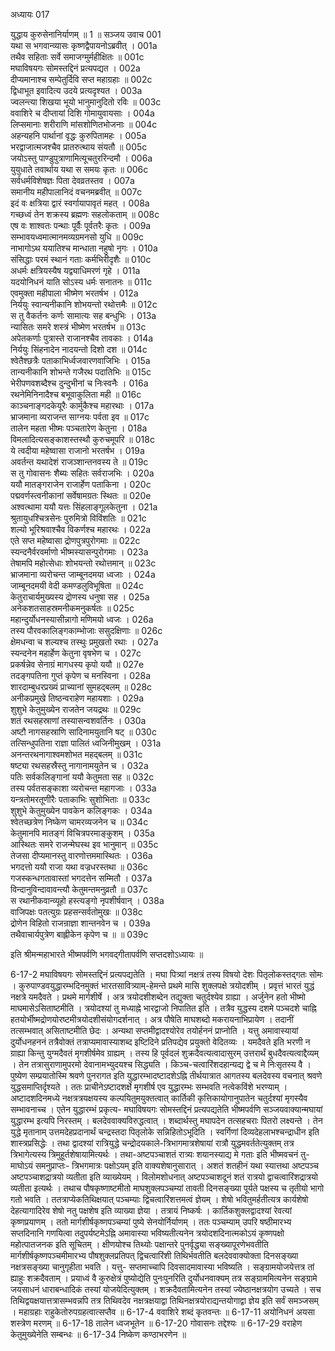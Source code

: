 अध्यायः 017

युद्धाय कुरुसेनानिर्याणम् ॥ 1 ॥
सञ्जय उवाच 	001  
यथा स भगवान्व्यासः कृष्णद्वैपायनोऽब्रवीत् ।	001a  
तथैव सहिताः सर्वे समाजग्मुर्महीक्षितः ॥	001c  
मघाविषयगः सोमस्तद्दिनं प्रत्यपद्यत ।	002a  
दीप्यमानाश्च सम्पेतुर्दिवि सप्त महाग्रहाः ॥	002c  
द्विधाभूत इवादित्य उदये प्रत्यदृश्यत ।	003a  
ज्वलन्त्या शिखया भूयो भानुमानुदितो रविः ॥	003c  
ववाशिरे च दीप्तायां दिशि गोमायुवायसाः ।	004a  
लिप्समानाः शरीराणि मांसशोणितभोजनाः ॥	004c  
अहन्यहनि पार्थानां वृद्धः कुरुपितामहः ।	005a  
भरद्वाजात्मजश्चैव प्रातरुत्थाय संयतौ ॥	005c  
जयोऽस्तु पाण्डुपुत्राणामित्यूचतुररिन्दमौ ।	006a  
युयुधाते तवार्थाय यथा स समयः कृतः ॥	006c  
सर्वधर्मविशेषज्ञः पिता देवव्रतस्तव ।	007a  
समानीय महीपालानिदं वचनमब्रवीत् ॥	007c  
इदं वः क्षत्रिया द्वारं स्वर्गायापावृतं महत् ।	008a  
गच्छध्वं तेन शक्रस्य ब्रह्मणः सहलोकताम् ॥	008c  
एष वः शाश्वतः पन्थाः पूर्वैः पूर्वतरैः कृतः ।	009a  
सम्भावयध्वमात्मानमव्यग्रमनसो युधि ॥	009c  
नाभागोऽथ ययातिश्च मान्धाता नहुषो नृगः ।	010a  
संसिद्धाः परमं स्थानं गताः कर्मभिरीदृशैः ॥	010c  
अधर्मः क्षत्रियस्यैष यद्व्याधिमरणं गृहे ।	011a  
यदयोनिधनं याति सोऽस्य धर्मः सनातनः ॥	011c  
एवमुक्ता महीपाला भीष्मेण भरतर्षभ ।	012a  
निर्ययुः स्वान्यनीकानि शोभयन्तो रथोत्तमैः ॥	012c  
स तु वैकर्तनः कर्णः सामात्यः सह बन्धुभिः ।	013a  
न्यासितः समरे शस्त्रं भीष्मेण भरतर्षभ ॥	013c  
अपेतकर्णाः पुत्रास्ते राजानश्चैव तावकाः ।	014a  
निर्ययुः सिंहनादेन नादयन्तो दिशो दश ॥	014c  
श्वेतैश्छत्रैः पताकाभिर्ध्वजवारणवाजिभिः ।	015a  
तान्यनीकानि शोभन्ते गजैरथ पदातिभिः ॥	015c  
भेरीपणवशब्दैश्च दुन्दुभीनां च निःस्वनैः ।	016a  
रथनेमिनिनादैश्च बभूवाकुलिता मही ॥	016c  
काञ्चनाङ्गदकेयूरैः कार्मुकैश्च महारथाः ।	017a  
भ्राजमाना व्यराजन्त साग्नयः पर्वता इव ॥	017c  
तालेन महता भीष्मः पञ्चतारेण केतुना ।	018a  
विमलादित्यसङ्काशस्तस्थौ कुरुचमूपरि ॥	018c  
ये त्वदीया महेष्वासा राजानो भरतर्षभ ।	019a  
अवर्तन्त यथादेशं राजञ्शान्तनवस्य ते ॥	019c  
स तु गोवासनः शैब्यः सहितः सर्वराजभिः ।	020a  
ययौ मातङ्गराजेन राजार्हेण पताकिना ।	020c  
पद्मवर्णस्त्वनीकानां सर्वेषामग्रतः स्थितः ॥	020e  
अश्वत्थामा ययौ यत्तः सिंहलाङ्गूलकेतुना ।	021a  
श्रुतायुधश्चित्रसेनः पुरुमित्रो विविंशतिः ॥	021c  
शल्यो भूरिश्रवाश्चैव विकर्णश्च महारथः ।	022a  
एते सप्त महेष्वासा द्रोणपुत्रपुरोगमाः ॥	022c  
स्यन्दनैर्वरवर्माणो भीष्मस्यासन्पुरोगमाः ।	023a  
तेषामपि महोत्सेधाः शोभयन्तो रथोत्तमान् ॥	023c  
भ्राजमाना व्यरोचन्त जाम्बूनदमया ध्वजाः ।	024a  
जाम्बूनदमयी वेदी कमण्डलुविभूषिता ॥	024c  
केतुराचार्यमुख्यस्य द्रोणस्य धनुषा सह ।	025a  
अनेकशतसाहस्रमनीकमनुकर्षतः ॥	025c  
महान्दुर्योधनस्यासीन्नागो मणिमयो ध्वजः ।	026a  
तस्य पौरवकालिङ्गकाम्भोजाः ससुदक्षिणाः ॥	026c  
क्षेमधन्वा च शल्यश्च तस्थुः प्रमुखतो रथाः ।	027a  
स्यन्दनेन महार्हेण केतुना वृषभेण च ।	027c  
प्रकर्षन्नेव सेनाग्रं मागधस्य कृपो ययौ ॥	027e  
तदङ्गपतिना गुप्तं कृपेण च मनस्विना ।	028a  
शारदाम्बुधरप्रख्यं प्राच्यानां सुमहद्बलम् ॥	028c  
अनीकप्रमुखे तिष्ठन्वराहेण महायशाः ।	029a  
शुशुभे केतुमुख्येन राजतेन जयद्रथः ॥	029c  
शतं रथसहस्राणां तस्यासन्वशवर्तिनः ।	030a  
अष्टौ नागसहस्राणि सादिनामयुतानि षट् ॥	030c  
तत्सिन्धुपतिना राज्ञा पालितं ध्वजिनीमुखम् ।	031a  
अनन्तरथनागाश्वमशोभत महद्बलम् ॥	031c  
षष्ट्या रथसहस्रैस्तु नागानामयुतेन च ।	032a  
पतिः सर्वकलिङ्गानां ययौ केतुमता सह ॥	032c  
तस्य पर्वतसङ्काशा व्यरोचन्त महागजाः ।	033a  
यन्त्रतोमरतूणीरैः पताकाभिः सुशोभिताः ॥	033c  
शुशुभे केतुमुख्येन पावकेन कलिङ्गकः ।	034a  
श्वेतच्छत्रेण निष्केण चामरव्यजनेन च ॥	034c  
केतुमानपि मातङ्गं विचित्रपरमाङ्कुशम् ।	035a  
आस्थितः समरे राजन्मेघस्थ इव भानुमान् ॥	035c  
तेजसा दीप्यमानस्तु वारणोत्तममास्थितः ।	036a  
भगदत्तो ययौ राजा यथा वज्रधरस्तथा ॥	036c  
गजस्कन्धगतावास्तां भगदत्तेन सम्मितौ ।	037a  
विन्दानुविन्दावावन्त्यौ केतुमन्तमनुव्रतौ ॥	037c  
स रथानीकवान्व्यूहो हस्त्यङ्गो नृपशीर्षवान् ।	038a  
वाजिपक्षः पतत्युग्रः प्रहसन्सर्वतोमुखः ॥	038c  
द्रोणेन विहितो राजन्राज्ञा शान्तनवेन च ।	039a  
तथैवाचार्यपुत्रेण बाह्लीकेन कृपेण च ॥ ॥	039c  

इति श्रीमन्महाभारते भीष्मपर्वणि भगवद्गीतापर्वणि सप्तदशोऽध्यायः ॥

6-17-2 मघाविषयगः सोमस्तद्दिनं प्रत्यपद्यतेति । मघा पित्र्यां नक्षत्रं तस्य विषयो देशः पितृलोकस्तद्गतः सोमः । कुरुपाण्डवयुद्धारम्भदिनमुक्तं भारतसावित्र्याम्-हेमन्ते प्रथमे मासि शुक्लपक्षे त्रयोदशीम् । प्रवृत्तं भारतं युद्धं नक्षत्रे यमदैवते । प्रथमे मार्गशीर्षे । अत्र त्रयोदशीशब्देन तद्युक्ता चतुर्दश्येव ग्राह्या । अर्जुनेन हतो भीष्मो माघमासेऽसिताष्टमीति । त्रयोदश्यां तु मध्याह्ने भारद्वाजो निपातित इति । तत्रैव युद्धस्य दशमे पञ्चदशे चाह्नि हतयोर्भीष्मद्रोणयोरष्टमीत्रयोदशीसंयोगदर्शनात् । अत्र पौषेति माघशब्दो मकरायनाभिप्रायेण । तदानीं तत्सम्भवात् असिताष्टमीति छेदः । अन्यथा सप्तमीद्वादश्योरेव तयोर्हननं प्राप्नोति । यत्तु अमावास्यायां दुर्योधनहननं तत्रैवोक्तं तत्राप्यमावास्याशब्द इष्टिदिने प्रतिपद्येव प्रयुक्तो वेदितव्यः । यमदैवते इति भरणी न ग्राह्या किन्तु युग्मदैवतं मृगशीर्षमेव ग्राह्यम् । तस्य हि पूर्वदलं शुक्रदैवत्यत्वादासुरम् उत्तरार्थं बुधदैवत्यत्वाद्दैव्यम् । तेन तत्रासुराणामुपरमो देवानामभ्युदयश्च सिद्ध्यति । किञ्च-चत्वारिंशदहान्यद्य द्वे च मे निःसृतस्य वै । पुष्येण सम्प्रयातोस्मि श्रवणे पुनरागत इति युद्धारम्भादष्टादशेऽह्नि तीर्थयात्रात आगतस्य बलदेवस्य वचनात् श्रवणे युद्धसमाप्तिर्दृश्यते । ततः प्राचीनेऽष्टादशर्क्षे मृगशीर्ष एव युद्धारम्भः सम्भवति नत्वेकविंशे भरण्याम् । अष्टादशदिनमध्ये नक्षत्रत्रयक्षयस्य कल्पयितुमयुक्तत्वात् कार्तिकी कृत्तिकायोगानुपातेन चतुर्दश्यां मृगस्यैव सम्भावनाच्च । एतेन युद्धारम्भं प्रकृत्य- मघाविषयगः सोमस्तद्दिनं प्रत्यपद्यतेति भीष्मपर्वणि सञ्जयवाक्यान्मघायां युद्धारम्भ इत्यपि निरस्तम् । बलदेववाक्यविरुद्धत्वात् । शब्दार्थस्तु मघापदेन तत्सहचराः पितरो लक्ष्यन्ते । तेन युद्धे मृतानाम् उत्तमदेहप्रदानार्थं चन्द्रस्तदा पितृलोके सन्निहितोऽभूदिति । स्वर्गिणां दिव्यदेहलाभश्चन्द्राधीन इति शास्त्रप्रसिद्धेः । तथा द्वादश्यां रात्रियुद्धे चन्द्रोदयकाले-त्रिभागमात्रशेषायां रात्रौ युद्धमवर्ततेत्युक्तम् तत्र त्रिभागेत्यस्य त्रिमुहूर्तशेषायामित्यर्थः । तथा-अष्टपञ्चाशतं रात्र्यः शयानस्याद्य मे गताः इति भीष्मवचनं तु-माघोऽयं समनुप्राप्तः- त्रिभगमात्रः पक्षोऽयम् इति वाक्यशेषानुसारात् । अशतं शतहीनं यथा स्यात्तथा अष्टपञ्च अष्टपञ्चाशद्रात्रयो व्यतीता इति व्याख्येयम् । विलोमशोधनात् अष्टपञ्चाशदूनं शतं रात्रयो द्वाचत्वारिंशद्रात्रयो व्यतीता इत्यर्थः । तथाच पौषकृष्णाष्टमीतो माघशुक्लपञ्चम्यां तावती दिनसङ्ख्या पूर्यते पक्षस्य च तृतीयो भागो गतो भवति । ततत्राप्येकतिथिक्षयात् पञ्चम्याः द्विचत्वारिंशत्तमत्वं ज्ञेयम् । शेषो भवितुमर्हतीत्यत्र कार्यशेषो देहत्यागादिरेव शेषो नतु पक्षशेष इति व्याख्या ज्ञेया । तत्रायं निष्कर्षः । कार्तिकशुक्लद्वादश्यां रेवत्यां कृष्णप्रयाणम् । ततो मार्गशीर्षकृष्णपञ्चम्यां पुष्ये सेनयोर्निर्याणम् । ततः पञ्चम्याम् उपरि षष्ठीमारभ्य सप्तदिनानि गणयित्वा तदुपर्यष्टमेऽह्नि अमावास्या भविष्यतीत्यनेन त्रयोदशदिनात्मकोऽयं कृष्णपक्षो महोत्पातजनक इति सूचितम् । क्षीणयोश्च तिथ्योः पक्षान्तरे पुनर्वृद्ध्या सङ्ख्यापूरणेभवतीति मार्गशीर्षकृष्णपञ्चमीमारभ्य पौषशुक्लप्रतिपत् द्विचत्वारिंशी तिथिर्भवतीति बलदेववाक्योक्ता दिनसङ्ख्या नक्षत्रसङ्ख्या चानुगृहीता भवति । यत्तु- सप्तमाच्चापि दिवसादमावास्या भविष्यति । सङ्ग्रामयोजयेत्तत्र तां ह्याहुः शक्रदैवताम् । प्रयाध्वं वै कुरुक्षेत्रं पुष्योद्येति पुनःपुनरिति दुर्योधनवाक्यम् तत्र सङ्ग्राममित्यनेन सङ्ग्रामे जयसाधनं धाराबन्धादिकं तस्यां योजयेदित्युक्तम् । शक्रदैवतामित्यनेन तस्यां ज्येष्ठानक्षत्रयोग उच्यते । सच तिथिद्वयक्षयात्तत्रासम्भवन्नपि तत्र तिथिवदेव नक्षत्रक्षयाद्वा तिथिनक्षत्रयोराद्यन्तयोगाद्वा ज्ञेय इति सर्वं समञ्जसम् । महाग्रहाः राहुकेतोरुपग्रहत्वात्सप्तैव ॥ 6-17-4 ववाशिरे शब्दं कृतवन्तः ॥ 6-17-11 अयोनिधनं अयसा शस्त्रेण मरणम् ॥ 6-17-18 तालेन ध्वजभूतेन ॥ 6-17-20 गोवासनः तद्देश्यः ॥ 6-17-29 वराहेण केतुमुख्येनेति सम्बन्धः ॥ 6-17-34 निष्केण कण्ठाभरणेन ॥
